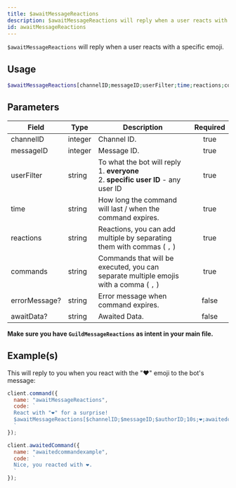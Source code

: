 ```yaml
---
title: $awaitMessageReactions
description: $awaitMessageReactions will reply when a user reacts with a specific emoji.
id: awaitMessageReactions
---
```


`$awaitMessageReactions` will reply when a user reacts with a specific emoji.

## Usage

```php
$awaitMessageReactions[channelID;messageID;userFilter;time;reactions;commands;errorMessage?;awaitData?]
```

## Parameters

| Field         | Type    | Description                                                                                    | Required |
| ------------- | ------- | ---------------------------------------------------------------------------------------------- | :------: |
| channelID     | integer | Channel ID.                                                                                    |   true   |
| messageID     | integer | Message ID.                                                                                    |   true   |
| userFilter    | string  | To what the bot will reply <br /> 1. **everyone** <br /> 2. **specific user ID** - any user ID |   true   |
| time          | string  | How long the command will last / when the command expires.                                     |   true   |
| reactions     | string  | Reactions, you can add multiple by separating them with commas ( `,` )                         |   true   |
| commands      | string  | Commands that will be executed, you can separate multiple emojis with a comma ( `,` )          |   true   |
| errorMessage? | string  | Error message when command expires.                                                            |  false   |
| awaitData?    | string  | Awaited Data.                                                                                  |  false   |

**Make sure you have `GuildMessageReactions` as intent in your main file.**

## Example(s)

This will reply to you when you react with the "❤️" emoji to the bot's message:

```js
client.command({
  name: "awaitMessageReactions",
  code: `
  React with "❤️" for a surprise! 
  $awaitMessageReactions[$channelID;$messageID;$authorID;10s;❤️;awaitedcommandexample;Whoops! You didn't react in time..]
  `
});

client.awaitedCommand({
  name: "awaitedcommandexample",
  code: `
  Nice, you reacted with ❤️.
  `
});
```
